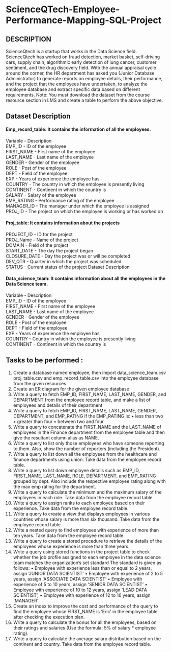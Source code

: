 # ScienceQTech-Employee-Performance-Mapping-SQL-Project
## DESCRIPTION
ScienceQtech is a startup that works in the Data Science field. ScienceQtech has worked on fraud detection, market basket, self-driving cars, supply chain, algorithmic early detection of lung cancer, customer sentiment, and the drug discovery field. With the annual appraisal cycle around the corner, the HR department has asked you (Junior Database Administrator) to generate reports on employee details, their performance, and the project that the employees have undertaken, to analyze the employee database and extract specific data based on different requirements. Note: You must download the dataset from the course resource section in LMS and create a table to perform the above objective.

## Dataset Description  
#### Emp_record_table: It contains the information of all the employees.
Variable - Description  
EMP_ID - ID of the employee  
FIRST_NAME - First name of the employee  
LAST_NAME - Last name of the employee  
GENDER - Gender of the employee  
ROLE - Post of the employee  
DEPT - Field of the employee  
EXP - Years of experience the employee has   
COUNTRY - The country in which the employee is presently living  
CONTINENT - Continent in which the country is   
SALARY - Salary of the employee   
EMP_RATING - Performance rating of the employee  
MANAGER_ID - The manager under which the employee is assigned   
PROJ_ID - The project on which the employee is working or has worked on   
#### Proj_table: It contains information about the projects  
PROJECT_ID - ID for the project  
PROJ_Name - Name of the project   
DOMAIN - Field of the project   
START_DATE - The day the project began  
CLOSURE_DATE - Day the project was or will be completed  
DEV_QTR - Quarter in which the project was scheduled  
STATUS - Current status of the project Dataset Description   
#### Data_science_team: It contains information about all the employees in the Data Science team.  
Variable - Description   
EMP_ID - ID of the employee   
FIRST_NAME - First name of the employee   
LAST_NAME - Last name of the employee   
GENDER - Gender of the employee  
ROLE - Post of the employee  
DEPT - Field of the employee  
EXP - Years of experience the employee has  
COUNTRY - Country in which the employee is presently living   
CONTINENT - Continent in which the country is  

## Tasks to be performed :

1) Create a database named employee, then import data_science_team.csv proj_table.csv and emp_record_table.csv into the employee database from the given resources
2) Create an ER diagram for the given employee database
3) Write a query to fetch EMP_ID, FIRST_NAME, LAST_NAME, GENDER, and DEPARTMENT from the employee record table, and make a list of employees and details of their department 
4) Write a query to fetch EMP_ID, FIRST_NAME, LAST_NAME, GENDER, DEPARTMENT, and EMP_RATING if the EMP_RATING is:  • less than two • greater than four • between two and four
5) Write a query to concatenate the FIRST_NAME and the LAST_NAME of employees in the Finance department from the employee table and then give the resultant column alias as NAME.
6) Write a query to list only those employees who have someone reporting to them. Also, show the number of reporters (including the President).
7) Write a query to list down all the employees from the healthcare and finance departments using union. Take data from the employee record table.
8) Write a query to list down employee details such as EMP_ID, FIRST_NAME, LAST_NAME, ROLE, DEPARTMENT, and EMP_RATING grouped by dept. Also include the respective employee rating along with the max emp rating for the department.
9) Write a query to calculate the minimum and the maximum salary of the employees in each role. Take data from the employee record table. 
10) Write a query to assign ranks to each employee based on their experience. Take data from the employee record table.
11) Write a query to create a view that displays employees in various countries whose salary is more than six thousand. Take data from the employee record table.
12) Write a nested query to find employees with experience of more than ten years. Take data from the employee record table.
13) Write a query to create a stored procedure to retrieve the details of the employees whose experience is more than three years.
14) Write a query using stored functions in the project table to check whether the job profile assigned to each employee in the data science team matches the organization’s set standard The standard is given as follows: • Employee with experience less than or equal to 2 years, assign 'JUNIOR DATA SCIENTIST’ • Employee with experience of 2 to 5 years, assign 'ASSOCIATE DATA SCIENTIST’ • Employee with experience of 5 to 10 years, assign 'SENIOR DATA SCIENTIST’ • Employee with experience of 10 to 12 years, assign 'LEAD DATA SCIENTIST’, • Employee with experience of 12 to 16 years, assign 'MANAGER'
15) Create an index to improve the cost and performance of the query to find the employee whose FIRST_NAME is ‘Eric’ in the employee table after checking the execution plan.
16) Write a query to calculate the bonus for all the employees, based on their ratings and salaries (Use the formula: 5% of salary * employee rating).
17) Write a query to calculate the average salary distribution based on the continent and country. Take data from the employee record table.
